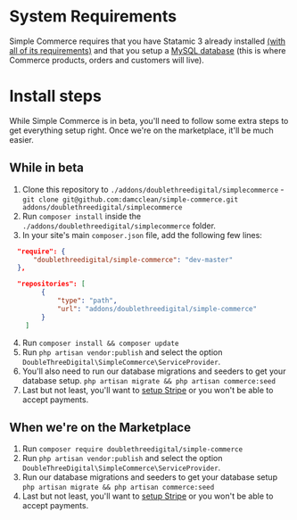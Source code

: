 # System Requirements

Simple Commerce requires that you have Statamic 3 already installed [(with all of its requirements)](https://statamic.dev/requirements) and that you setup a [MySQL database](https://laravel.com/docs/5.8/database) (this is where Commerce products, orders and customers will live).

# Install steps

While Simple Commerce is in beta, you'll need to follow some extra steps to get everything setup right. Once we're on the marketplace, it'll be much easier.

## While in beta

1. Clone this repository to `./addons/doublethreedigital/simplecommerce` - `git clone git@github.com:damcclean/simple-commerce.git addons/doublethreedigital/simplecommerce`
2. Run `composer install` inside the `./addons/doublethreedigital/simplecommerce` folder.
3. In your site's main `composer.json` file, add the following few lines:

```json
  "require": {
      "doublethreedigital/simple-commerce": "dev-master"
  },

  "repositories": [
        {
            "type": "path",
            "url": "addons/doublethreedigital/simple-commerce"
        }
    ]
```

4. Run `composer install && composer update`
5. Run `php artisan vendor:publish` and select the option `DoubleThreeDigital\SimpleCommerce\ServiceProvider`.
6. You'll also need to run our database migrations and seeders to get your database setup. `php artisan migrate && php artisan commerce:seed`
7. Last but not least, you'll want to [setup Stripe](./stripe.md#setting-stripe-up) or you won't be able to accept payments.

## When we're on the Marketplace

1. Run `composer require doublethreedigital/simple-commerce`
2. Run `php artisan vendor:publish` and select the option `DoubleThreeDigital\SimpleCommerce\ServiceProvider`.
3. Run our database migrations and seeders to get your database setup `php artisan migrate && php artisan commerce:seed`
4. Last but not least, you'll want to [setup Stripe](./stripe.md#setting-stripe-up) or you won't be able to accept payments.
